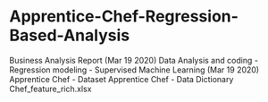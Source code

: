 # Apprentice-Chef-Regression-Based-Analysis
Business Analysis Report (Mar 19 2020)
Data Analysis and coding - Regression modeling - Supervised Machine Learning (Mar 19 2020)
Apprentice Chef - Dataset
Apprentice Chef - Data Dictionary
Chef_feature_rich.xlsx

